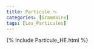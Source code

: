 ```yaml
---
title: Particule へ
categories: [Grammaire]
tags: [Les_Particules]
---
```

{% include Particule_HE.html %}